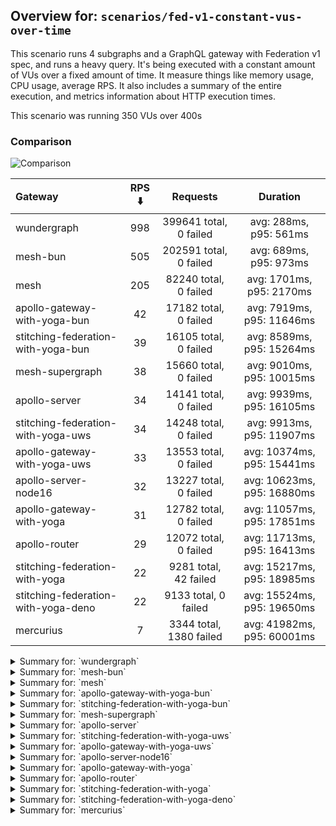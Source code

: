 ## Overview for: `scenarios/fed-v1-constant-vus-over-time`


This scenario runs 4 subgraphs and a GraphQL gateway with Federation v1 spec, and runs a heavy query. It's being executed with a constant amount of VUs over a fixed amount of time. It measure things like memory usage, CPU usage, average RPS. It also includes a summary of the entire execution, and metrics information about HTTP execution times.


This scenario was running 350 VUs over 400s


### Comparison


<img src="https://imagedelivery.net/KYe9TScr4TldYHA48pczVg/79dc5a84-d682-4131-0c56-202566dff400/public" alt="Comparison" />


| Gateway                             | RPS ⬇️ |        Requests         |          Duration          |
| :---------------------------------- | :----: | :---------------------: | :------------------------: |
| wundergraph                         |  998   | 399641 total, 0 failed  |   avg: 288ms, p95: 561ms   |
| mesh-bun                            |  505   | 202591 total, 0 failed  |   avg: 689ms, p95: 973ms   |
| mesh                                |  205   |  82240 total, 0 failed  |  avg: 1701ms, p95: 2170ms  |
| apollo-gateway-with-yoga-bun        |   42   |  17182 total, 0 failed  | avg: 7919ms, p95: 11646ms  |
| stitching-federation-with-yoga-bun  |   39   |  16105 total, 0 failed  | avg: 8589ms, p95: 15264ms  |
| mesh-supergraph                     |   38   |  15660 total, 0 failed  | avg: 9010ms, p95: 10015ms  |
| apollo-server                       |   34   |  14141 total, 0 failed  | avg: 9939ms, p95: 16105ms  |
| stitching-federation-with-yoga-uws  |   34   |  14248 total, 0 failed  | avg: 9913ms, p95: 11907ms  |
| apollo-gateway-with-yoga-uws        |   33   |  13553 total, 0 failed  | avg: 10374ms, p95: 15441ms |
| apollo-server-node16                |   32   |  13227 total, 0 failed  | avg: 10623ms, p95: 16880ms |
| apollo-gateway-with-yoga            |   31   |  12782 total, 0 failed  | avg: 11057ms, p95: 17851ms |
| apollo-router                       |   29   |  12072 total, 0 failed  | avg: 11713ms, p95: 16413ms |
| stitching-federation-with-yoga      |   22   |  9281 total, 42 failed  | avg: 15217ms, p95: 18985ms |
| stitching-federation-with-yoga-deno |   22   |  9133 total, 0 failed   | avg: 15524ms, p95: 19650ms |
| mercurius                           |   7    | 3344 total, 1380 failed | avg: 41982ms, p95: 60001ms |



<details>
  <summary>Summary for: `wundergraph`</summary>

  **K6 Output**




```
     ✓ response code was 200
     ✓ no graphql errors
     ✗ valid response structure
      ↳  0% — ✓ 0 / ✗ 399641

     checks.........................: 66.66% ✓ 799282     ✗ 399641
     data_received..................: 58 MB  145 kB/s
     data_sent......................: 474 MB 1.2 MB/s
     http_req_blocked...............: avg=89.4µs   min=1.1µs    med=2.8µs    max=937.43ms p(90)=4.2µs    p(95)=5.3µs   
     http_req_connecting............: avg=75.02µs  min=0s       med=0s       max=937.09ms p(90)=0s       p(95)=0s      
     http_req_duration..............: avg=288.11ms min=352.5µs  med=273.95ms max=1.61s    p(90)=494.38ms p(95)=560.53ms
       { expected_response:true }...: avg=288.11ms min=352.5µs  med=273.95ms max=1.61s    p(90)=494.38ms p(95)=560.53ms
     http_req_failed................: 0.00%  ✓ 0          ✗ 399641
     http_req_receiving.............: avg=24.61ms  min=8.9µs    med=31.2µs   max=1.23s    p(90)=62.16ms  p(95)=180.51ms
     http_req_sending...............: avg=2.46ms   min=6.2µs    med=14.5µs   max=961.4ms  p(90)=123.8µs  p(95)=481.9µs 
     http_req_tls_handshaking.......: avg=0s       min=0s       med=0s       max=0s       p(90)=0s       p(95)=0s      
     http_req_waiting...............: avg=261.03ms min=310.4µs  med=262.85ms max=955.97ms p(90)=431.55ms p(95)=476.1ms 
     http_reqs......................: 399641 998.666355/s
     iteration_duration.............: avg=349.97ms min=941.31µs med=319.83ms max=1.88s    p(90)=585.96ms p(95)=696.05ms
     iterations.....................: 399641 998.666355/s
     vus............................: 305    min=305      max=350 
     vus_max........................: 350    min=350      max=350 
```


**Performance Overview**


<img src="https://imagedelivery.net/KYe9TScr4TldYHA48pczVg/aed4137e-cb55-4e97-cb2f-5909c2296800/public" alt="Performance Overview" />


**Subgraphs Overview**


<img src="https://imagedelivery.net/KYe9TScr4TldYHA48pczVg/e9027e19-e9f7-4edd-40f0-a5e3816e8d00/public" alt="Subgraphs Overview" />


**HTTP Overview**


<img src="https://imagedelivery.net/KYe9TScr4TldYHA48pczVg/4fd8f46c-6334-4918-d413-836c69744800/public" alt="HTTP Overview" />


  </details>

<details>
  <summary>Summary for: `mesh-bun`</summary>

  **K6 Output**




```
     ✓ response code was 200
     ✗ no graphql errors
      ↳  0% — ✓ 0 / ✗ 202591
     ✗ valid response structure
      ↳  0% — ✓ 0 / ✗ 202591

     checks.........................: 33.33% ✓ 202591     ✗ 405182
     data_received..................: 193 MB 481 kB/s
     data_sent......................: 241 MB 600 kB/s
     http_req_blocked...............: avg=32.07µs  min=900ns    med=1.7µs    max=152.26ms p(90)=2.7µs    p(95)=3.2µs   
     http_req_connecting............: avg=26.31µs  min=0s       med=0s       max=31.98ms  p(90)=0s       p(95)=0s      
     http_req_duration..............: avg=688.83ms min=112.29ms med=717.15ms max=1.56s    p(90)=902.89ms p(95)=972.84ms
       { expected_response:true }...: avg=688.83ms min=112.29ms med=717.15ms max=1.56s    p(90)=902.89ms p(95)=972.84ms
     http_req_failed................: 0.00%  ✓ 0          ✗ 202591
     http_req_receiving.............: avg=3.04ms   min=10.1µs   med=19.3µs   max=415.14ms p(90)=527.69µs p(95)=6.29ms  
     http_req_sending...............: avg=913.77µs min=5.9µs    med=9.7µs    max=383.03ms p(90)=88µs     p(95)=121.9µs 
     http_req_tls_handshaking.......: avg=0s       min=0s       med=0s       max=0s       p(90)=0s       p(95)=0s      
     http_req_waiting...............: avg=684.86ms min=112.17ms med=713.93ms max=1.56s    p(90)=896.33ms p(95)=964.63ms
     http_reqs......................: 202591 505.847877/s
     iteration_duration.............: avg=691.47ms min=112.83ms med=719.59ms max=1.58s    p(90)=906.2ms  p(95)=976.81ms
     iterations.....................: 202591 505.847877/s
     vus............................: 350    min=350      max=350 
     vus_max........................: 350    min=350      max=350 
```


**Performance Overview**


<img src="https://imagedelivery.net/KYe9TScr4TldYHA48pczVg/6cbebaf0-6ae8-4a1d-f3f4-5394c7a9fd00/public" alt="Performance Overview" />


**Subgraphs Overview**


<img src="https://imagedelivery.net/KYe9TScr4TldYHA48pczVg/f7ef96fb-cf06-4706-3246-010c0372df00/public" alt="Subgraphs Overview" />


**HTTP Overview**


<img src="https://imagedelivery.net/KYe9TScr4TldYHA48pczVg/1f15f8aa-6142-4e20-80fe-2431e2ce5800/public" alt="HTTP Overview" />


  </details>

<details>
  <summary>Summary for: `mesh`</summary>

  **K6 Output**




```
     ✓ response code was 200
     ✓ no graphql errors
     ✗ valid response structure
      ↳  0% — ✓ 0 / ✗ 82240

     checks.........................: 66.66% ✓ 164480     ✗ 82240
     data_received..................: 93 MB  232 kB/s
     data_sent......................: 98 MB  244 kB/s
     http_req_blocked...............: avg=239.5µs  min=1.5µs    med=2.6µs   max=195.32ms p(90)=4µs     p(95)=6.7µs  
     http_req_connecting............: avg=226.23µs min=0s       med=0s      max=94.32ms  p(90)=0s      p(95)=0s     
     http_req_duration..............: avg=1.7s     min=99.1ms   med=1.69s   max=3.78s    p(90)=2.03s   p(95)=2.16s  
       { expected_response:true }...: avg=1.7s     min=99.1ms   med=1.69s   max=3.78s    p(90)=2.03s   p(95)=2.16s  
     http_req_failed................: 0.00%  ✓ 0          ✗ 82240
     http_req_receiving.............: avg=3.99ms   min=14.6µs   med=39.19µs max=477.19ms p(90)=350.2µs p(95)=6.87ms 
     http_req_sending...............: avg=1.19ms   min=9µs      med=15.5µs  max=482.38ms p(90)=120.8µs p(95)=445.4µs
     http_req_tls_handshaking.......: avg=0s       min=0s       med=0s      max=0s       p(90)=0s      p(95)=0s     
     http_req_waiting...............: avg=1.69s    min=98.84ms  med=1.68s   max=3.78s    p(90)=2.02s   p(95)=2.16s  
     http_reqs......................: 82240  205.099443/s
     iteration_duration.............: avg=1.7s     min=105.46ms med=1.69s   max=3.88s    p(90)=2.03s   p(95)=2.17s  
     iterations.....................: 82240  205.099443/s
     vus............................: 230    min=230      max=350
     vus_max........................: 350    min=350      max=350
```


**Performance Overview**


<img src="https://imagedelivery.net/KYe9TScr4TldYHA48pczVg/d6196673-a388-4aeb-4261-84f1968aa800/public" alt="Performance Overview" />


**Subgraphs Overview**


<img src="https://imagedelivery.net/KYe9TScr4TldYHA48pczVg/c4eab69b-b864-43f2-497d-8f731e50bc00/public" alt="Subgraphs Overview" />


**HTTP Overview**


<img src="https://imagedelivery.net/KYe9TScr4TldYHA48pczVg/94466778-5c80-4a14-ce23-058f78aee700/public" alt="HTTP Overview" />


  </details>

<details>
  <summary>Summary for: `apollo-gateway-with-yoga-bun`</summary>

  **K6 Output**




```
     ✓ response code was 200
     ✓ no graphql errors
     ✓ valid response structure

     checks.........................: 100.00% ✓ 51546     ✗ 0    
     data_received..................: 1.5 GB  3.7 MB/s
     data_sent......................: 20 MB   50 kB/s
     http_req_blocked...............: avg=992.1µs  min=1.7µs  med=4.4µs  max=1.26s   p(90)=6.6µs    p(95)=8.8µs   
     http_req_connecting............: avg=552.16µs min=0s     med=0s     max=57.49ms p(90)=0s       p(95)=0s      
     http_req_duration..............: avg=7.91s    min=2.49s  med=7.53s  max=14.78s  p(90)=11.05s   p(95)=11.64s  
       { expected_response:true }...: avg=7.91s    min=2.49s  med=7.53s  max=14.78s  p(90)=11.05s   p(95)=11.64s  
     http_req_failed................: 0.00%   ✓ 0         ✗ 17182
     http_req_receiving.............: avg=96.23ms  min=52.3µs med=101µs  max=4.68s   p(90)=302.26ms p(95)=680.08ms
     http_req_sending...............: avg=17.49ms  min=7.4µs  med=22.3µs max=2.2s    p(90)=8.81ms   p(95)=68.41ms 
     http_req_tls_handshaking.......: avg=0s       min=0s     med=0s     max=0s      p(90)=0s       p(95)=0s      
     http_req_waiting...............: avg=7.8s     min=2.49s  med=7.41s  max=14.57s  p(90)=10.92s   p(95)=11.5s   
     http_reqs......................: 17182   42.288728/s
     iteration_duration.............: avg=8.22s    min=2.54s  med=7.93s  max=15.22s  p(90)=11.42s   p(95)=12.11s  
     iterations.....................: 17182   42.288728/s
     vus............................: 73      min=73      max=350
     vus_max........................: 350     min=350     max=350
```


**Performance Overview**


<img src="https://imagedelivery.net/KYe9TScr4TldYHA48pczVg/34d83c0e-b090-45b3-b26d-d73de6d01000/public" alt="Performance Overview" />


**Subgraphs Overview**


<img src="https://imagedelivery.net/KYe9TScr4TldYHA48pczVg/5c4d4fb2-2dfa-4645-38bc-2857c07ae100/public" alt="Subgraphs Overview" />


**HTTP Overview**


<img src="https://imagedelivery.net/KYe9TScr4TldYHA48pczVg/2ee24853-9443-490c-ce71-3e0f7a87eb00/public" alt="HTTP Overview" />


  </details>

<details>
  <summary>Summary for: `stitching-federation-with-yoga-bun`</summary>

  **K6 Output**




```
     ✓ response code was 200
     ✓ no graphql errors
     ✓ valid response structure

     checks.........................: 100.00% ✓ 48315     ✗ 0    
     data_received..................: 1.4 GB  3.5 MB/s
     data_sent......................: 19 MB   47 kB/s
     http_req_blocked...............: avg=1.74ms  min=1.6µs    med=4.5µs   max=356.08ms p(90)=6.9µs  p(95)=10.6µs  
     http_req_connecting............: avg=1.62ms  min=0s       med=0s      max=142.53ms p(90)=0s     p(95)=0s      
     http_req_duration..............: avg=8.58s   min=246.87ms med=7.95s   max=18.59s   p(90)=13.11s p(95)=15.26s  
       { expected_response:true }...: avg=8.58s   min=246.87ms med=7.95s   max=18.59s   p(90)=13.11s p(95)=15.26s  
     http_req_failed................: 0.00%   ✓ 0         ✗ 16105
     http_req_receiving.............: avg=46.71ms min=58.7µs   med=106.8µs max=5.05s    p(90)=4.92ms p(95)=139.52ms
     http_req_sending...............: avg=6.48ms  min=8.6µs    med=23.7µs  max=854.4ms  p(90)=6.86ms p(95)=29.11ms 
     http_req_tls_handshaking.......: avg=0s      min=0s       med=0s      max=0s       p(90)=0s     p(95)=0s      
     http_req_waiting...............: avg=8.53s   min=239.54ms med=7.92s   max=18.51s   p(90)=13.1s  p(95)=15.23s  
     http_reqs......................: 16105   39.725592/s
     iteration_duration.............: avg=8.74s   min=387.02ms med=8.07s   max=18.75s   p(90)=13.17s p(95)=15.34s  
     iterations.....................: 16105   39.725592/s
     vus............................: 36      min=36      max=350
     vus_max........................: 350     min=350     max=350
```


**Performance Overview**


<img src="https://imagedelivery.net/KYe9TScr4TldYHA48pczVg/7fd28539-fafa-4d8b-ea00-d4ed68930d00/public" alt="Performance Overview" />


**Subgraphs Overview**


<img src="https://imagedelivery.net/KYe9TScr4TldYHA48pczVg/063f17b6-4ca4-4db3-d2fa-5e4c753b6300/public" alt="Subgraphs Overview" />


**HTTP Overview**


<img src="https://imagedelivery.net/KYe9TScr4TldYHA48pczVg/d5b4907f-792f-4f28-3be7-bdc73f35a200/public" alt="HTTP Overview" />


  </details>

<details>
  <summary>Summary for: `mesh-supergraph`</summary>

  **K6 Output**




```
     ✓ response code was 200
     ✓ no graphql errors
     ✗ valid response structure
      ↳  0% — ✓ 0 / ✗ 15660

     checks.........................: 66.66% ✓ 31320     ✗ 15660
     data_received..................: 1.4 GB 3.4 MB/s
     data_sent......................: 19 MB  46 kB/s
     http_req_blocked...............: avg=392.73µs min=1.9µs  med=3.3µs   max=80.62ms p(90)=5.1µs   p(95)=16.5µs 
     http_req_connecting............: avg=384.19µs min=0s     med=0s      max=80.58ms p(90)=0s      p(95)=0s     
     http_req_duration..............: avg=9s       min=6.1s   med=8.96s   max=14.15s  p(90)=9.71s   p(95)=10.01s 
       { expected_response:true }...: avg=9s       min=6.1s   med=8.96s   max=14.15s  p(90)=9.71s   p(95)=10.01s 
     http_req_failed................: 0.00%  ✓ 0         ✗ 15660
     http_req_receiving.............: avg=382.56µs min=60.8µs med=116.7µs max=55.19ms p(90)=349.4µs p(95)=412.4µs
     http_req_sending...............: avg=151.08µs min=8.1µs  med=18.3µs  max=61.44ms p(90)=33.09µs p(95)=42.9µs 
     http_req_tls_handshaking.......: avg=0s       min=0s     med=0s      max=0s      p(90)=0s      p(95)=0s     
     http_req_waiting...............: avg=9s       min=6.1s   med=8.96s   max=14.14s  p(90)=9.71s   p(95)=10.01s 
     http_reqs......................: 15660  38.594035/s
     iteration_duration.............: avg=9.01s    min=6.1s   med=8.96s   max=14.16s  p(90)=9.71s   p(95)=10.01s 
     iterations.....................: 15660  38.594035/s
     vus............................: 4      min=4       max=350
     vus_max........................: 350    min=350     max=350
```


**Performance Overview**


<img src="https://imagedelivery.net/KYe9TScr4TldYHA48pczVg/0132a55b-3754-4243-492e-26f8b76b4b00/public" alt="Performance Overview" />


**Subgraphs Overview**


<img src="https://imagedelivery.net/KYe9TScr4TldYHA48pczVg/8c8965b4-8564-4fb7-b787-6487a547cf00/public" alt="Subgraphs Overview" />


**HTTP Overview**


<img src="https://imagedelivery.net/KYe9TScr4TldYHA48pczVg/f16c8b44-977b-4d04-b6a5-f97186339600/public" alt="HTTP Overview" />


  </details>

<details>
  <summary>Summary for: `apollo-server`</summary>

  **K6 Output**




```
     ✓ response code was 200
     ✓ no graphql errors
     ✓ valid response structure

     checks.........................: 100.00% ✓ 42423     ✗ 0    
     data_received..................: 1.2 GB  3.1 MB/s
     data_sent......................: 17 MB   41 kB/s
     http_req_blocked...............: avg=547.37µs min=1.6µs    med=3.8µs  max=272.44ms p(90)=5.6µs    p(95)=6.9µs  
     http_req_connecting............: avg=486.95µs min=0s       med=0s     max=38.06ms  p(90)=0s       p(95)=0s     
     http_req_duration..............: avg=9.93s    min=869.66ms med=9.22s  max=22.62s   p(90)=14.4s    p(95)=16.1s  
       { expected_response:true }...: avg=9.93s    min=869.66ms med=9.22s  max=22.62s   p(90)=14.4s    p(95)=16.1s  
     http_req_failed................: 0.00%   ✓ 0         ✗ 14141
     http_req_receiving.............: avg=8.73ms   min=52.2µs   med=95.6µs max=782.92ms p(90)=755.41µs p(95)=12.01ms
     http_req_sending...............: avg=2.24ms   min=7.8µs    med=18.4µs max=792.24ms p(90)=109.2µs  p(95)=7.53ms 
     http_req_tls_handshaking.......: avg=0s       min=0s       med=0s     max=0s       p(90)=0s       p(95)=0s     
     http_req_waiting...............: avg=9.92s    min=869.58ms med=9.22s  max=22.62s   p(90)=14.39s   p(95)=16.1s  
     http_reqs......................: 14141   34.795645/s
     iteration_duration.............: avg=10s      min=876.82ms med=9.27s  max=22.87s   p(90)=14.48s   p(95)=16.12s 
     iterations.....................: 14141   34.795645/s
     vus............................: 92      min=92      max=350
     vus_max........................: 350     min=350     max=350
```


**Performance Overview**


<img src="https://imagedelivery.net/KYe9TScr4TldYHA48pczVg/600e4b47-12e8-4f75-c39d-596168ad1e00/public" alt="Performance Overview" />


**Subgraphs Overview**


<img src="https://imagedelivery.net/KYe9TScr4TldYHA48pczVg/ba1d0832-1589-4c5d-075d-8a7bf0954900/public" alt="Subgraphs Overview" />


**HTTP Overview**


<img src="https://imagedelivery.net/KYe9TScr4TldYHA48pczVg/90caba40-0651-4e39-b14c-641f801dcb00/public" alt="HTTP Overview" />


  </details>

<details>
  <summary>Summary for: `stitching-federation-with-yoga-uws`</summary>

  **K6 Output**




```
     ✓ response code was 200
     ✓ no graphql errors
     ✓ valid response structure

     checks.........................: 100.00% ✓ 42744    ✗ 0    
     data_received..................: 1.3 GB  3.1 MB/s
     data_sent......................: 17 MB   42 kB/s
     http_req_blocked...............: avg=747.06µs min=1.8µs  med=4.1µs   max=81.56ms  p(90)=5.9µs    p(95)=7.5µs 
     http_req_connecting............: avg=711.55µs min=0s     med=0s      max=55.36ms  p(90)=0s       p(95)=0s    
     http_req_duration..............: avg=9.91s    min=5.64s  med=9.9s    max=14.01s   p(90)=11.41s   p(95)=11.9s 
       { expected_response:true }...: avg=9.91s    min=5.64s  med=9.9s    max=14.01s   p(90)=11.41s   p(95)=11.9s 
     http_req_failed................: 0.00%   ✓ 0        ✗ 14248
     http_req_receiving.............: avg=2.63ms   min=52.9µs med=100.2µs max=2.72s    p(90)=399.36µs p(95)=3.67ms
     http_req_sending...............: avg=1.18ms   min=8.6µs  med=19.8µs  max=277.22ms p(90)=43.9µs   p(95)=2.4ms 
     http_req_tls_handshaking.......: avg=0s       min=0s     med=0s      max=0s       p(90)=0s       p(95)=0s    
     http_req_waiting...............: avg=9.9s     min=5.64s  med=9.89s   max=14.01s   p(90)=11.41s   p(95)=11.9s 
     http_reqs......................: 14248   34.94725/s
     iteration_duration.............: avg=9.94s    min=5.69s  med=9.93s   max=14.1s    p(90)=11.47s   p(95)=11.94s
     iterations.....................: 14248   34.94725/s
     vus............................: 63      min=63     max=350
     vus_max........................: 350     min=350    max=350
```


**Performance Overview**


<img src="https://imagedelivery.net/KYe9TScr4TldYHA48pczVg/050dd94a-1bee-4328-b95a-8d80f0392d00/public" alt="Performance Overview" />


**Subgraphs Overview**


<img src="https://imagedelivery.net/KYe9TScr4TldYHA48pczVg/9f870f37-e47a-44c4-8736-1fbca4dc2600/public" alt="Subgraphs Overview" />


**HTTP Overview**


<img src="https://imagedelivery.net/KYe9TScr4TldYHA48pczVg/f765a4c7-722a-4958-3b0f-fcf6ffda2200/public" alt="HTTP Overview" />


  </details>

<details>
  <summary>Summary for: `apollo-gateway-with-yoga-uws`</summary>

  **K6 Output**




```
     ✓ response code was 200
     ✓ no graphql errors
     ✓ valid response structure

     checks.........................: 100.00% ✓ 40659     ✗ 0    
     data_received..................: 1.2 GB  2.9 MB/s
     data_sent......................: 16 MB   40 kB/s
     http_req_blocked...............: avg=586.8µs  min=1.9µs  med=4.9µs   max=202.86ms p(90)=7.3µs    p(95)=10.2µs 
     http_req_connecting............: avg=534.84µs min=0s     med=0s      max=72.13ms  p(90)=0s       p(95)=0s     
     http_req_duration..............: avg=10.37s   min=2.69s  med=9.68s   max=22.36s   p(90)=14.26s   p(95)=15.44s 
       { expected_response:true }...: avg=10.37s   min=2.69s  med=9.68s   max=22.36s   p(90)=14.26s   p(95)=15.44s 
     http_req_failed................: 0.00%   ✓ 0         ✗ 13553
     http_req_receiving.............: avg=10.43ms  min=58.9µs med=110.9µs max=3.56s    p(90)=842.6µs  p(95)=22.17ms
     http_req_sending...............: avg=2.74ms   min=9.7µs  med=25.1µs  max=688.38ms p(90)=167.94µs p(95)=10.47ms
     http_req_tls_handshaking.......: avg=0s       min=0s     med=0s      max=0s       p(90)=0s       p(95)=0s     
     http_req_waiting...............: avg=10.36s   min=2.69s  med=9.66s   max=22.36s   p(90)=14.2s    p(95)=15.42s 
     http_reqs......................: 13553   33.293301/s
     iteration_duration.............: avg=10.45s   min=2.7s   med=9.75s   max=22.4s    p(90)=14.39s   p(95)=15.51s 
     iterations.....................: 13553   33.293301/s
     vus............................: 49      min=49      max=350
     vus_max........................: 350     min=350     max=350
```


**Performance Overview**


<img src="https://imagedelivery.net/KYe9TScr4TldYHA48pczVg/d8a321e7-7b3f-4c4f-6054-94e15b3df300/public" alt="Performance Overview" />


**Subgraphs Overview**


<img src="https://imagedelivery.net/KYe9TScr4TldYHA48pczVg/b920e51e-2b7e-4a24-bed5-9102edb1df00/public" alt="Subgraphs Overview" />


**HTTP Overview**


<img src="https://imagedelivery.net/KYe9TScr4TldYHA48pczVg/3d7019b2-21d2-43eb-b9d3-e6f4de0e1000/public" alt="HTTP Overview" />


  </details>

<details>
  <summary>Summary for: `apollo-server-node16`</summary>

  **K6 Output**




```
     ✓ response code was 200
     ✓ no graphql errors
     ✓ valid response structure

     checks.........................: 100.00% ✓ 39681     ✗ 0    
     data_received..................: 1.2 GB  2.9 MB/s
     data_sent......................: 16 MB   39 kB/s
     http_req_blocked...............: avg=1.49ms min=1.7µs  med=4.59µs  max=593.06ms p(90)=6.6µs    p(95)=8.69µs 
     http_req_connecting............: avg=1.38ms min=0s     med=0s      max=89.9ms   p(90)=0s       p(95)=0s     
     http_req_duration..............: avg=10.62s min=3.77s  med=9.64s   max=25.33s   p(90)=15.39s   p(95)=16.87s 
       { expected_response:true }...: avg=10.62s min=3.77s  med=9.64s   max=25.33s   p(90)=15.39s   p(95)=16.87s 
     http_req_failed................: 0.00%   ✓ 0         ✗ 13227
     http_req_receiving.............: avg=4.38ms min=55.4µs med=106.3µs max=636.23ms p(90)=482.18µs p(95)=6.2ms  
     http_req_sending...............: avg=2.77ms min=8.1µs  med=24.2µs  max=409.23ms p(90)=562.36µs p(95)=14.03ms
     http_req_tls_handshaking.......: avg=0s     min=0s     med=0s      max=0s       p(90)=0s       p(95)=0s     
     http_req_waiting...............: avg=10.61s min=3.77s  med=9.62s   max=25.33s   p(90)=15.38s   p(95)=16.86s 
     http_reqs......................: 13227   32.526095/s
     iteration_duration.............: avg=10.68s min=3.83s  med=9.69s   max=25.66s   p(90)=15.45s   p(95)=16.98s 
     iterations.....................: 13227   32.526095/s
     vus............................: 88      min=88      max=350
     vus_max........................: 350     min=350     max=350
```


**Performance Overview**


<img src="https://imagedelivery.net/KYe9TScr4TldYHA48pczVg/774ed92c-44df-4c6d-b220-5c4b3554ab00/public" alt="Performance Overview" />


**Subgraphs Overview**


<img src="https://imagedelivery.net/KYe9TScr4TldYHA48pczVg/84b81b35-5b9d-45b5-508b-f2386fb92200/public" alt="Subgraphs Overview" />


**HTTP Overview**


<img src="https://imagedelivery.net/KYe9TScr4TldYHA48pczVg/e4807b31-9784-4fae-29e5-7b8054f6ee00/public" alt="HTTP Overview" />


  </details>

<details>
  <summary>Summary for: `apollo-gateway-with-yoga`</summary>

  **K6 Output**




```
     ✓ response code was 200
     ✓ no graphql errors
     ✓ valid response structure

     checks.........................: 100.00% ✓ 38346     ✗ 0    
     data_received..................: 1.1 GB  2.7 MB/s
     data_sent......................: 15 MB   37 kB/s
     http_req_blocked...............: avg=1.38ms min=1.9µs  med=5.6µs  max=207.41ms p(90)=8.1µs    p(95)=11.19µs
     http_req_connecting............: avg=1.31ms min=0s     med=0s     max=75.66ms  p(90)=0s       p(95)=0s     
     http_req_duration..............: avg=11.05s min=2.31s  med=10.29s max=23.84s   p(90)=16.02s   p(95)=17.85s 
       { expected_response:true }...: avg=11.05s min=2.31s  med=10.29s max=23.84s   p(90)=16.02s   p(95)=17.85s 
     http_req_failed................: 0.00%   ✓ 0         ✗ 12782
     http_req_receiving.............: avg=6.44ms min=65.3µs med=120µs  max=964.62ms p(90)=709.88µs p(95)=8.22ms 
     http_req_sending...............: avg=2.27ms min=9µs    med=30.3µs max=294.6ms  p(90)=305.02µs p(95)=13.16ms
     http_req_tls_handshaking.......: avg=0s     min=0s     med=0s     max=0s       p(90)=0s       p(95)=0s     
     http_req_waiting...............: avg=11.04s min=2.31s  med=10.27s max=23.84s   p(90)=16.02s   p(95)=17.84s 
     http_reqs......................: 12782   31.271156/s
     iteration_duration.............: avg=11.11s min=2.4s   med=10.37s max=23.85s   p(90)=16.07s   p(95)=17.9s  
     iterations.....................: 12782   31.271156/s
     vus............................: 109     min=109     max=350
     vus_max........................: 350     min=350     max=350
```


**Performance Overview**


<img src="https://imagedelivery.net/KYe9TScr4TldYHA48pczVg/e6b3e860-ea7e-4ecd-3c5a-eca433807800/public" alt="Performance Overview" />


**Subgraphs Overview**


<img src="https://imagedelivery.net/KYe9TScr4TldYHA48pczVg/2dab4ca4-a730-4681-f6c2-f02e476f5200/public" alt="Subgraphs Overview" />


**HTTP Overview**


<img src="https://imagedelivery.net/KYe9TScr4TldYHA48pczVg/a22eeffc-254c-4d49-2f99-bc794ce17c00/public" alt="HTTP Overview" />


  </details>

<details>
  <summary>Summary for: `apollo-router`</summary>

  **K6 Output**




```
     ✓ response code was 200
     ✓ no graphql errors
     ✓ valid response structure

     checks.........................: 100.00% ✓ 36216     ✗ 0    
     data_received..................: 1.1 GB  2.6 MB/s
     data_sent......................: 14 MB   35 kB/s
     http_req_blocked...............: avg=829.43µs min=2.29µs   med=5.2µs   max=87.33ms  p(90)=7.6µs    p(95)=18.98µs 
     http_req_connecting............: avg=793.08µs min=0s       med=0s      max=70.78ms  p(90)=0s       p(95)=0s      
     http_req_duration..............: avg=11.71s   min=565.74ms med=11.68s  max=23.28s   p(90)=15.33s   p(95)=16.41s  
       { expected_response:true }...: avg=11.71s   min=565.74ms med=11.68s  max=23.28s   p(90)=15.33s   p(95)=16.41s  
     http_req_failed................: 0.00%   ✓ 0         ✗ 12072
     http_req_receiving.............: avg=1.13ms   min=66.7µs   med=143.6µs max=393.67ms p(90)=525.28µs p(95)=705.66µs
     http_req_sending...............: avg=758.8µs  min=11.7µs   med=36.2µs  max=228.46ms p(90)=105.02µs p(95)=2.26ms  
     http_req_tls_handshaking.......: avg=0s       min=0s       med=0s      max=0s       p(90)=0s       p(95)=0s      
     http_req_waiting...............: avg=11.71s   min=565.58ms med=11.68s  max=23.28s   p(90)=15.33s   p(95)=16.41s  
     http_reqs......................: 12072   29.530564/s
     iteration_duration.............: avg=11.74s   min=576.77ms med=11.72s  max=23.31s   p(90)=15.36s   p(95)=16.43s  
     iterations.....................: 12072   29.530564/s
     vus............................: 25      min=25      max=350
     vus_max........................: 350     min=350     max=350
```


**Performance Overview**


<img src="https://imagedelivery.net/KYe9TScr4TldYHA48pczVg/f8ebd401-2ab2-472c-816e-ac685518f200/public" alt="Performance Overview" />


**Subgraphs Overview**


<img src="https://imagedelivery.net/KYe9TScr4TldYHA48pczVg/0b112f51-3652-49d8-1f1d-b7e98f8cb500/public" alt="Subgraphs Overview" />


**HTTP Overview**


<img src="https://imagedelivery.net/KYe9TScr4TldYHA48pczVg/50ee24ed-7b62-4bd3-53d2-106d0afef900/public" alt="HTTP Overview" />


  </details>

<details>
  <summary>Summary for: `stitching-federation-with-yoga`</summary>

  **K6 Output**




```
     ✗ response code was 200
      ↳  99% — ✓ 9239 / ✗ 42
     ✗ no graphql errors
      ↳  99% — ✓ 9239 / ✗ 42
     ✓ valid response structure

     checks.........................: 99.69% ✓ 27717     ✗ 84   
     data_received..................: 811 MB 2.0 MB/s
     data_sent......................: 11 MB  27 kB/s
     http_req_blocked...............: avg=763.94µs min=2.29µs med=5.6µs   max=93.43ms  p(90)=9.79µs  p(95)=26.2µs
     http_req_connecting............: avg=715.3µs  min=0s     med=0s      max=87.26ms  p(90)=0s      p(95)=0s    
     http_req_duration..............: avg=15.21s   min=5s     med=15.05s  max=22.28s   p(90)=17.72s  p(95)=18.98s
       { expected_response:true }...: avg=15.26s   min=9.12s  med=15.06s  max=22.28s   p(90)=17.74s  p(95)=18.98s
     http_req_failed................: 0.45%  ✓ 42        ✗ 9239 
     http_req_receiving.............: avg=1.44ms   min=0s     med=159.7µs max=271.44ms p(90)=735.8µs p(95)=3.52ms
     http_req_sending...............: avg=911.9µs  min=12.2µs med=33.6µs  max=265.9ms  p(90)=114µs   p(95)=1.57ms
     http_req_tls_handshaking.......: avg=0s       min=0s     med=0s      max=0s       p(90)=0s      p(95)=0s    
     http_req_waiting...............: avg=15.21s   min=5s     med=15.05s  max=22.28s   p(90)=17.72s  p(95)=18.98s
     http_reqs......................: 9281   22.675765/s
     iteration_duration.............: avg=15.25s   min=5s     med=15.08s  max=22.62s   p(90)=17.76s  p(95)=19s   
     iterations.....................: 9281   22.675765/s
     vus............................: 33     min=33      max=350
     vus_max........................: 350    min=350     max=350
```


**Performance Overview**


<img src="https://imagedelivery.net/KYe9TScr4TldYHA48pczVg/45f10c3a-2e35-4898-8678-6e9a10e37d00/public" alt="Performance Overview" />


**Subgraphs Overview**


<img src="https://imagedelivery.net/KYe9TScr4TldYHA48pczVg/4eaff48b-33e7-474b-e6a3-e0ca1d950500/public" alt="Subgraphs Overview" />


**HTTP Overview**


<img src="https://imagedelivery.net/KYe9TScr4TldYHA48pczVg/2648abb1-bc5d-43fa-ca29-7f7abd9e3300/public" alt="HTTP Overview" />


  </details>

<details>
  <summary>Summary for: `stitching-federation-with-yoga-deno`</summary>

  **K6 Output**




```
     ✓ response code was 200
     ✓ no graphql errors
     ✓ valid response structure

     checks.........................: 100.00% ✓ 27399     ✗ 0    
     data_received..................: 801 MB  1.9 MB/s
     data_sent......................: 11 MB   26 kB/s
     http_req_blocked...............: avg=1.11ms min=1.9µs   med=4.2µs   max=119.71ms p(90)=6.7µs   p(95)=21.2µs
     http_req_connecting............: avg=1.07ms min=0s      med=0s      max=119.68ms p(90)=0s      p(95)=0s    
     http_req_duration..............: avg=15.52s min=5.43s   med=14.81s  max=24.77s   p(90)=19.2s   p(95)=19.64s
       { expected_response:true }...: avg=15.52s min=5.43s   med=14.81s  max=24.77s   p(90)=19.2s   p(95)=19.64s
     http_req_failed................: 0.00%   ✓ 0         ✗ 9133 
     http_req_receiving.............: avg=3.13ms min=63.19µs med=117.7µs max=301.89ms p(90)=2.13ms  p(95)=15.9ms
     http_req_sending...............: avg=1.36ms min=11.5µs  med=23.8µs  max=256.94ms p(90)=195.9µs p(95)=6.42ms
     http_req_tls_handshaking.......: avg=0s     min=0s      med=0s      max=0s       p(90)=0s      p(95)=0s    
     http_req_waiting...............: avg=15.51s min=5.43s   med=14.81s  max=24.77s   p(90)=19.2s   p(95)=19.64s
     http_reqs......................: 9133    22.205029/s
     iteration_duration.............: avg=15.57s min=5.5s    med=14.86s  max=24.78s   p(90)=19.24s  p(95)=19.69s
     iterations.....................: 9133    22.205029/s
     vus............................: 36      min=36      max=350
     vus_max........................: 350     min=350     max=350
```


**Performance Overview**


<img src="https://imagedelivery.net/KYe9TScr4TldYHA48pczVg/7625098e-86f5-4d49-4d43-c0867e59f100/public" alt="Performance Overview" />


**Subgraphs Overview**


<img src="https://imagedelivery.net/KYe9TScr4TldYHA48pczVg/187696cf-0201-466f-a5c9-e59f5b5ab500/public" alt="Subgraphs Overview" />


**HTTP Overview**


<img src="https://imagedelivery.net/KYe9TScr4TldYHA48pczVg/f792d5e4-16f6-449b-6b3e-5523a326e300/public" alt="HTTP Overview" />


  </details>

<details>
  <summary>Summary for: `mercurius`</summary>

  **K6 Output**




```
     ✗ response code was 200
      ↳  58% — ✓ 1964 / ✗ 1380
     ✗ no graphql errors
      ↳  58% — ✓ 1964 / ✗ 1380
     ✓ valid response structure

     checks.........................: 68.09% ✓ 5892     ✗ 2760 
     data_received..................: 172 MB 401 kB/s
     data_sent......................: 4.2 MB 9.7 kB/s
     http_req_blocked...............: avg=1.88ms   min=1.3µs med=4.3µs   max=36.36ms  p(90)=2ms      p(95)=16.87ms 
     http_req_connecting............: avg=1.84ms   min=0s    med=0s      max=36.34ms  p(90)=1.91ms   p(95)=16.69ms 
     http_req_duration..............: avg=41.98s   min=8.34s med=52.2s   max=1m0s     p(90)=1m0s     p(95)=1m0s    
       { expected_response:true }...: avg=29.32s   min=8.34s med=22.58s  max=59.88s   p(90)=53.68s   p(95)=57.93s  
     http_req_failed................: 41.26% ✓ 1380     ✗ 1964 
     http_req_receiving.............: avg=683.48µs min=0s    med=80.6µs  max=307.78ms p(90)=234.45µs p(95)=378.08µs
     http_req_sending...............: avg=408.6µs  min=7.5µs med=28.25µs max=167.08ms p(90)=206.34µs p(95)=726.17µs
     http_req_tls_handshaking.......: avg=0s       min=0s    med=0s      max=0s       p(90)=0s       p(95)=0s      
     http_req_waiting...............: avg=41.98s   min=8.34s med=52.2s   max=1m0s     p(90)=1m0s     p(95)=1m0s    
     http_reqs......................: 3344   7.776462/s
     iteration_duration.............: avg=41.99s   min=8.34s med=52.21s  max=1m0s     p(90)=1m0s     p(95)=1m0s    
     iterations.....................: 3344   7.776462/s
     vus............................: 186    min=186    max=350
     vus_max........................: 350    min=350    max=350
```


**Performance Overview**


<img src="https://imagedelivery.net/KYe9TScr4TldYHA48pczVg/80899e2e-282e-4672-e6bd-fd34ff4dda00/public" alt="Performance Overview" />


**Subgraphs Overview**


<img src="https://imagedelivery.net/KYe9TScr4TldYHA48pczVg/f569d3a7-7def-4d8b-eb86-d8254709a600/public" alt="Subgraphs Overview" />


**HTTP Overview**


<img src="https://imagedelivery.net/KYe9TScr4TldYHA48pczVg/9036e2a0-3b80-4cd2-5da1-4a859f4bfb00/public" alt="HTTP Overview" />


  </details>